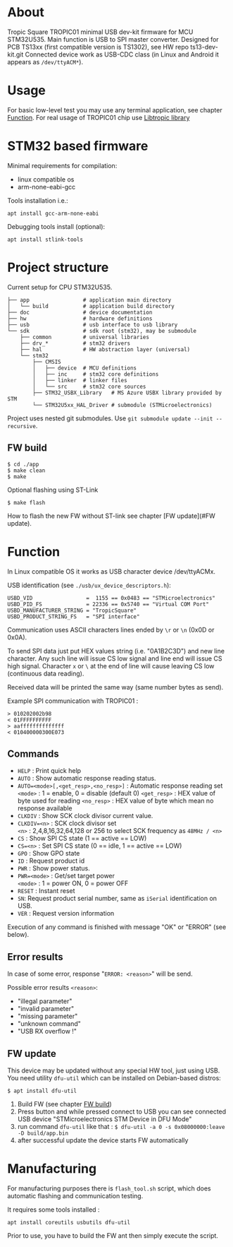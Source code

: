 # About

Tropic Square TROPIC01 minimal USB dev-kit firmware for MCU STM32U535.
Main function is USB to SPI master converter.
Designed for PCB TS13xx (first compatible version is TS1302), see HW repo ts13-dev-kit.git
Connected device work as USB-CDC class (in Linux and Android it appears as `/dev/ttyACM*`).

# Usage

For basic low-level test you may use any terminal application, see  chapter [Function](#Function).
For real usage of TROPIC01 chip use [Libtropic library](https://github.com/tropicsquare/libtropic-util)

# STM32 based firmware

Minimal requirements for compilation:

 * linux compatible os
 * arm-none-eabi-gcc

Tools installation i.e.:

```
apt install gcc-arm-none-eabi
```

Debugging tools install (optional):

```
apt install stlink-tools
```

# Project structure

Current setup for CPU STM32U535.

```
├── app                 # application main directory
│   └── build           # application build directory
├── doc                 # device documentation
├── hw                  # hardware definitions
├── usb                 # usb interface to usb library
└── sdk                 # sdk root (stm32), may be submodule
    ├── common          # universal libraries
    ├── drv_*           # stm32 drivers
    ├── hal             # HW abstraction layer (universal)
    └── stm32
        ├── CMSIS
        │   ├── device  # MCU definitions 
        │   ├── inc     # stm32 core definitions
        │   ├── linker  # linker files
        │   └── src     # stm32 core sources
        ├── STM32_USBX_Library   # MS Azure USBX library provided by STM
        └── STM32U5xx_HAL_Driver # submodule (STMicroelectronics)
```

Project uses nested git submodules. Use `git submodule update --init --recursive`.

## FW build

```
$ cd ./app
$ make clean
$ make
```

Optional flashing using ST-Link
```
$ make flash
```

How to flash the new FW without ST-link see chapter [FW update](#FW update).

# Function

In Linux compatible OS it works as USB character device /dev/ttyACMx. 

USB identification (see `./usb/ux_device_descriptors.h`):
```
USBD_VID                 =  1155 == 0x0483 == "STMicroelectronics"
USBD_PID_FS              = 22336 == 0x5740 == "Virtual COM Port"
USBD_MANUFACTURER_STRING = "TropicSquare"
USBD_PRODUCT_STRING_FS   = "SPI interface"
```

Communication uses ASCII characters lines ended by `\r` or `\n` (0x0D or 0x0A).

To send SPI data just put HEX values string (i.e. "0A1B2C3D") and new line character. 
Any such line will issue CS low signal and line end will issue CS high signal.
Character `x` or `\` at the end of line will cause leaving CS low (continuous data reading).

Received data will be printed the same way (same number bytes as send).

Example SPI communication with TROPIC01 :
```
> 010202002b98
< 01FFFFFFFFFF
> aaffffffffffffff
< 010400000300E073
```

## Commands

* `HELP` : Print quick help
* `AUTO` : Show automatic response reading status.
* `AUTO=<mode>[,<get_resp>,<no_resp>]` : Automatic response reading set \
    `<mode>` : 1 = enable, 0 = disable (default 0)
    `<get_resp>` : HEX value of byte used for reading
    `<no_resp>` : HEX value of byte which mean no response available
* `CLKDIV` : Show SCK clock divisor current value.
* `CLKDIV=<n>` : SCK clock divisor set \
    `<n>` : 2,4,8,16,32,64,128 or 256 to select SCK frequency as `48MHz / <n>`
* `CS` : Show SPI CS state (1 == active == LOW) 
* `CS=<n>` : Set SPI CS state (0 == idle, 1 == active == LOW) 
* `GPO` : Show GPO state 
* `ID` : Request product id
* `PWR` : Show power status.
* `PWR=<mode>` : Get/set target power \
    `<mode>` : 1 = power ON, 0 = power OFF
* `RESET` : Instant reset
* `SN`: Request product serial number, same as `iSerial` identification on USB.
* `VER` : Request version information

Execution of any command is finished with message "OK" or "ERROR" (see below).

## Error results

In case of some error, response "`ERROR: <reason>`" will be send.

Possible error results `<reason>`:

* "illegal parameter"
* "invalid parameter"
* "missing parameter"
* "unknown command"
* "USB RX overflow !"

## FW update

This device may be updated without any special HW tool, just using USB. \
You need utility `dfu-util` which can be installed on Debian-based distros:
```
$ apt install dfu-util
```

1) Build FW (see chapter [FW build](#fw-build))
2) Press button and while pressed connect to USB
   you can see connected USB device "STMicroelectronics STM Device in DFU Mode"
3) run command `dfu-util` like that :
   `$ dfu-util -a 0 -s 0x08000000:leave -D build/app.bin`
4) after successful update the device starts FW automatically

# Manufacturing 

For manufacturing purposes there is `flash_tool.sh` script, which does 
automatic flashing and communication testing.

It requires some tools installed : 
```
apt install coreutils usbutils dfu-util
```

Prior to use, you have to build the FW ant then simply execute the script.
